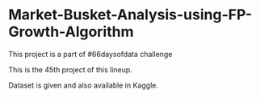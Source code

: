 # Market-Busket-Analysis-using-FP-Growth-Algorithm

This project is a part of #66daysofdata challenge 

This is the 45th project of this lineup.

Dataset is given and also available in Kaggle. 
